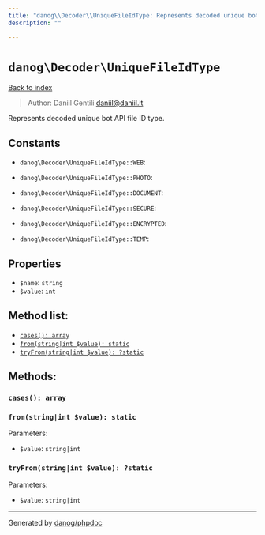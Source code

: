 ```yaml
---
title: "danog\\Decoder\\UniqueFileIdType: Represents decoded unique bot API file ID type."
description: ""

---
```

# `danog\Decoder\UniqueFileIdType`
[Back to index](../../index.md)

> Author: Daniil Gentili <daniil@daniil.it>  
  

Represents decoded unique bot API file ID type.  




## Constants
* `danog\Decoder\UniqueFileIdType::WEB`: 

* `danog\Decoder\UniqueFileIdType::PHOTO`: 

* `danog\Decoder\UniqueFileIdType::DOCUMENT`: 

* `danog\Decoder\UniqueFileIdType::SECURE`: 

* `danog\Decoder\UniqueFileIdType::ENCRYPTED`: 

* `danog\Decoder\UniqueFileIdType::TEMP`: 

## Properties
* `$name`: `string` 
* `$value`: `int` 

## Method list:
* [`cases(): array`](#cases-array)
* [`from(string|int $value): static`](#from-string-int-value-static)
* [`tryFrom(string|int $value): ?static`](#tryfrom-string-int-value-static)

## Methods:
### `cases(): array`





### `from(string|int $value): static`




Parameters:

* `$value`: `string|int`   



### `tryFrom(string|int $value): ?static`




Parameters:

* `$value`: `string|int`   



---
Generated by [danog/phpdoc](https://phpdoc.daniil.it)
